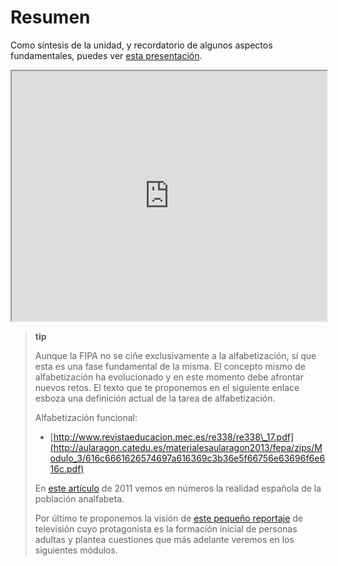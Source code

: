 # Resumen

Como síntesis de la unidad, y recordatorio de algunos aspectos fundamentales, puedes ver [esta presentación](http://aularagon.catedu.es/materialesaularagon2013/fepa/zips/Modulo_3/ResumenU1_Marco_normativo_FIPA.pdf).

<iframe src="https://docs.google.com/document/d/e/2PACX-1vRT4gD_3t7dqYDkUGN0rS35NUM6ZMxGVrPV9yzuq9z0EBjNar6LOSBCjGRQT1f5HdziVLaqxSIg6Oev/pub?embedded=true"width="100%" height="400px"></iframe>

> **tip**
>
> Aunque la FIPA no se ciñe exclusivamente a la alfabetización, sí que esta es una fase fundamental de la misma. El concepto mismo de alfabetización ha evolucionado y en este momento debe afrontar nuevos retos. El texto que te proponemos en el siguiente enlace esboza una definición actual de la tarea de alfabetización.
>
> Alfabetización funcional:
>
> * [http://www.revistaeducacion.mec.es/re338/re338\_17.pdf](http://aularagon.catedu.es/materialesaularagon2013/fepa/zips/Modulo_3/616c6661626574697a616369c3b36e5f66756e63696f6e616c.pdf)
>
> En [este artículo](http://www.rtve.es/noticias/20110908/mas-840000-analfabetos-viven-espanade-casi-70-son-mujeres/460187.shtml) de 2011 vemos en números la realidad española de la población analfabeta.
>
> Por último te proponemos la visión de [este pequeño reportaje](http://www.rtve.es/alacarta/videos/programa/alfabetizacion-de-adultos/894847/) de televisión cuyo protagonista es la formación inicial de personas adultas y plantea cuestiones que más adelante veremos en los siguientes módulos.



